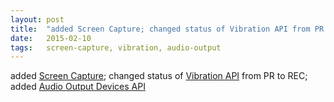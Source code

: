 ```yaml
---
layout: post
title:  "added Screen Capture; changed status of Vibration API from PR to REC; added Audio Output Devices API"
date:   2015-02-10
tags:   screen-capture, vibration, audio-output
---
```


added [Screen Capture](/spec/screen-capture); changed status of [Vibration API](/spec/vibration) from PR to REC; added [Audio Output Devices API](/spec/audio-output)

